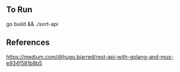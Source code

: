 
## To Run
go build && ./sort-api

## References
https://medium.com/@hugo.bjarred/rest-api-with-golang-and-mux-e934f581b8b5